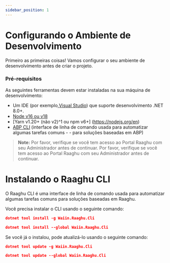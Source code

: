 ```yaml
---
sidebar_position: 1
---
```

# Configurando o Ambiente de Desenvolvimento

Primeiro as primeiras coisas! Vamos configurar o seu ambiente de desenvolvimento antes de criar o projeto.

### Pré-requisitos

As seguintes ferramentas devem estar instaladas na sua máquina de desenvolvimento:
- Um IDE (por exemplo,[Visual Studio](https://visualstudio.microsoft.com/vs/)) que suporte desenvolvimento .NET 8.0+.
- [Node v16 ou v18](https://nodejs.org/en) 
- [Yarn v1.20+ (não v2)^1 ou npm v6+] (https://nodejs.org/en)
- [ABP CLI](https://docs.abp.io/en/abp/latest/CLI) (interface de linha de comando usada para automatizar algumas tarefas comuns - - para soluções baseadas em ABP)

> **Note:**
>  Por favor, verifique se você tem acesso ao Portal Raaghu com seu Administrador antes de continuar. Por favor, verifique se você tem acesso ao Portal Raaghu com seu Administrador antes de continuar.

# Instalando o Raaghu CLI
O Raaghu CLI é uma interface de linha de comando usada para automatizar algumas tarefas comuns para soluções baseadas em Raaghu.

Você precisa instalar o CLI usando o seguinte comando:


````json
dotnet tool install -g Waiin.Raaghu.Cli
````
````json
dotnet tool install --global Waiin.Raaghu.Cli
````
Se você já o instalou, pode atualizá-lo usando o seguinte comando:

````json
dotnet tool update -g Waiin.Raaghu.Cli
````
````json
dotnet tool update --global Waiin.Raaghu.Cli
````